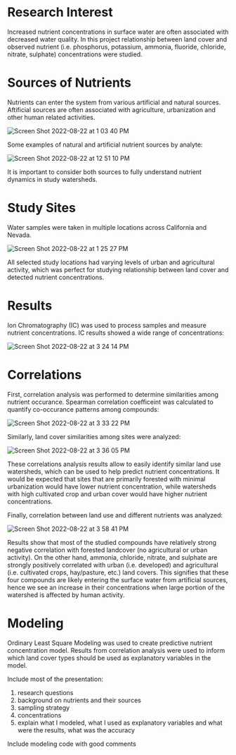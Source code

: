 # Research Interest

Increased nutrient concentrations in surface water are often associated with decreased water quality. In this project relationship between land cover and observed nutrient (i.e. phosphorus, potassium, ammonia, fluoride, chloride, nitrate, sulphate) concentrations were studied. 

# Sources of Nutrients

Nutrients can enter the system from various artificial and natural sources. Aftificial sources are often associated with agriculture, urbanization and other human related activities. 

![Screen Shot 2022-08-22 at 1 03 40 PM](https://user-images.githubusercontent.com/111301407/185978243-b4efa836-019b-4383-9aa3-dbf21b4cae28.png)

Some examples of natural and artificial nutrient sources by analyte:

![Screen Shot 2022-08-22 at 12 51 10 PM](https://user-images.githubusercontent.com/111301407/185976533-8090d8f1-8e9d-4f4e-a579-6d3ad7911eeb.png)

It is important to consider both sources to fully understand nutrient dynamics in study watersheds.

# Study Sites

Water samples were taken in multiple locations across California and Nevada. 

![Screen Shot 2022-08-22 at 1 25 27 PM](https://user-images.githubusercontent.com/111301407/185982274-f7fa8081-645c-4b20-a5a9-1b2449a144f5.png)

All selected study locations had varying levels of urban and agricultural activity, which was perfect for studying relationship between land cover and detected nutrient concentrations. 

# Results

Ion Chromatography (IC) was used to process samples and measure nutrient concentrations. IC results showed a wide range of concentrations:

![Screen Shot 2022-08-22 at 3 24 14 PM](https://user-images.githubusercontent.com/111301407/186002836-fdf9b45c-4dd6-4357-ac72-1db5ad5bf611.png)

# Correlations 

First, correlation analysis was performed to determine similarities among nutrient occurance. Spearman correlation coefficeint was calculated to quantify co-occurance patterns among compounds:

![Screen Shot 2022-08-22 at 3 33 22 PM](https://user-images.githubusercontent.com/111301407/186003734-5953d90a-b079-4e07-bb63-a8a8d98f2974.png)

Similarly, land cover similarities among sites were analyzed:

![Screen Shot 2022-08-22 at 3 36 05 PM](https://user-images.githubusercontent.com/111301407/186004200-e283f6e9-96c5-4f04-ab89-d06f08d865c3.png)

These correlations analysis results allow to easily identify similar land use watersheds, which can be used to help predict nutrient concentrations. It would be expected that sites that are primarily forested with minimal urbanization would have lower nutrient concentration, while watersheds with high cultivated crop and urban cover would have higher nutrient concentrations.

Finally, correlation between land use and different nutrients was analyzed:

![Screen Shot 2022-08-22 at 3 58 41 PM](https://user-images.githubusercontent.com/111301407/186007973-62507097-7742-4eaf-aa27-9de4661b8da0.png)

Results show that most of the studied compounds have relatively strong negative correlation with forested landcover (no agricultural or urban activity). On the other hand, ammonia, chloride, nitrate, and sulphate are strongly positively correlated with urban (i.e. developed) and agricultural (i.e. cultivated crops, hay/pasture, etc.) land covers. This signifies that these four compounds are likely entering the surface water from artificial sources, hence we see an increase in their concentrations when large portion of the watershed is affected by human activity. 

# Modeling

Ordinary Least Square Modeling was used to create predictive nutrient concentration model. Results from correlation analysis were used to inform which land cover types should be used as explanatory variables in the model.





Include most of the presentation:
1) research questions
2) background on nutrients and their sources
3) sampling strategy
4) concentrations
5) explain what I modeled, what I used as explanatory variables and what were the results, what was the accuracy

Include modeling code with good comments

